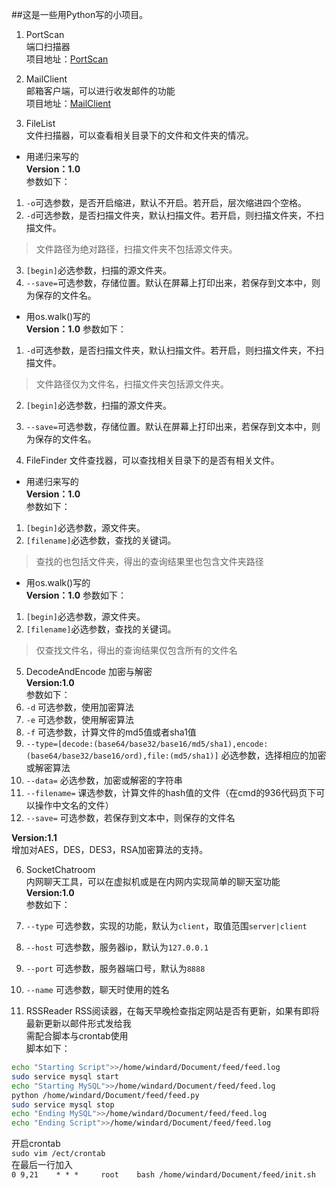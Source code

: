 ##这是一些用Python写的小项目。          

1. PortScan             
端口扫描器                      
项目地址：[PortScan](https://github.com/1106911190/Port_Scan)           

2. MailClient            
邮箱客户端，可以进行收发邮件的功能                
项目地址：[MailClient](https://github.com/1106911190/MailClient)          

3. FileList             
文件扫描器，可以查看相关目录下的文件和文件夹的情况。              
 - 用递归来写的             
  **Version：1.0**                   
  参数如下：                 
  1. `-o`可选参数，是否开启缩进，默认不开启。若开启，层次缩进四个空格。
  2. `-d`可选参数，是否扫描文件夹，默认扫描文件。若开启，则扫描文件夹，不扫描文件。
  >文件路径为绝对路径，扫描文件夹不包括源文件夹。
  3. `[begin]`必选参数，扫描的源文件夹。
  4. `--save=`可选参数，存储位置。默认在屏幕上打印出来，若保存到文本中，则为保存的文件名。

 - 用os.walk()写的                 
  **Version：1.0**
  参数如下：            
  1. `-d`可选参数，是否扫描文件夹，默认扫描文件。若开启，则扫描文件夹，不扫描文件。
  >文件路径仅为文件名，扫描文件夹包括源文件夹。
  2. `[begin]`必选参数，扫描的源文件夹。
  3. `--save=`可选参数，存储位置。默认在屏幕上打印出来，若保存到文本中，则为保存的文件名。

4. FileFinder
文件查找器，可以查找相关目录下的是否有相关文件。
 - 用递归来写的             
  **Version：1.0**                
  参数如下：              
  1. `[begin]`必选参数，源文件夹。
  2. `[filename]`必选参数，查找的关键词。
  >查找的也包括文件夹，得出的查询结果里也包含文件夹路径
 - 用os.walk()写的              
  **Version：1.0**
  参数如下：
  1. `[begin]`必选参数，源文件夹。
  2. `[filename]`必选参数，查找的关键词。
  >仅查找文件名，得出的查询结果仅包含所有的文件名

5. DecodeAndEncode 
加密与解密          
**Version:1.0**              
参数如下：                  
 1. `-d` 可选参数，使用加密算法
 2. `-e` 可选参数，使用解密算法
 3. `-f` 可选参数，计算文件的md5值或者sha1值
 4. `--type=[decode:(base64/base32/base16/md5/sha1),encode:(base64/base32/base16/ord),file:(md5/sha1)]` 必选参数，选择相应的加密或解密算法
 5. `--data=` 必选参数，加密或解密的字符串
 6. `--filename=` 课选参数，计算文件的hash值的文件（在cmd的936代码页下可以操作中文名的文件）
 7. `--save=` 可选参数，若保存到文本中，则保存的文件名

**Version:1.1**                  
增加对AES，DES，DES3，RSA加密算法的支持。

6. SocketChatroom        
内网聊天工具，可以在虚拟机或是在内网内实现简单的聊天室功能          
**Version:1.0**              
参数如下：          
1. `--type` 可选参数，实现的功能，默认为`client`，取值范围`server|client`          
2. `--host` 可选参数，服务器ip，默认为`127.0.0.1`           
3. `--port` 可选参数，服务器端口号，默认为`8888`           
4. `--name` 可选参数，聊天时使用的姓名                    

7. RSSReader
RSS阅读器，在每天早晚检查指定网站是否有更新，如果有即将最新更新以邮件形式发给我                     
需配合脚本与crontab使用                    
脚本如下：
```bash
echo "Starting Script">>/home/windard/Document/feed/feed.log
sudo service mysql start
echo "Starting MySQL">>/home/windard/Document/feed/feed.log
python /home/windard/Document/feed/feed.py
sudo service mysql stop
echo "Ending MySQL">>/home/windard/Document/feed/feed.log
echo "Ending Script">>/home/windard/Document/feed/feed.log
```
开启crontab                 
`sudo vim /ect/crontab`         
在最后一行加入                
`0 9,21    * * *     root    bash /home/windard/Document/feed/init.sh`

